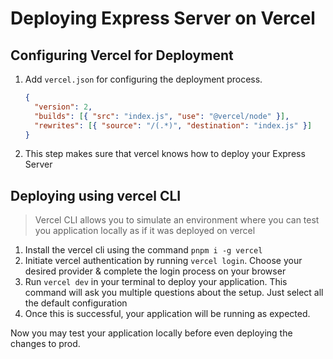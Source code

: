 # Deploying Express Server on Vercel

## Configuring Vercel for Deployment

1. Add `vercel.json` for configuring the deployment process.
   ```json
   {
     "version": 2,
     "builds": [{ "src": "index.js", "use": "@vercel/node" }],
     "rewrites": [{ "source": "/(.*)", "destination": "index.js" }]
   }
   ```
1. This step makes sure that vercel knows how to deploy your Express Server

## Deploying using vercel CLI

> Vercel CLI allows you to simulate an environment where you can test you application locally as if it was deployed on vercel

1. Install the vercel cli using the command `pnpm i -g vercel`
1. Initiate vercel authentication by running `vercel login`. Choose your desired provider & complete the login process on your browser
1. Run `vercel dev` in your terminal to deploy your application. This command will ask you multiple questions about the setup. Just select all the default configuration
1. Once this is successful, your application will be running as expected.

Now you may test your application locally before even deploying the changes to prod.
